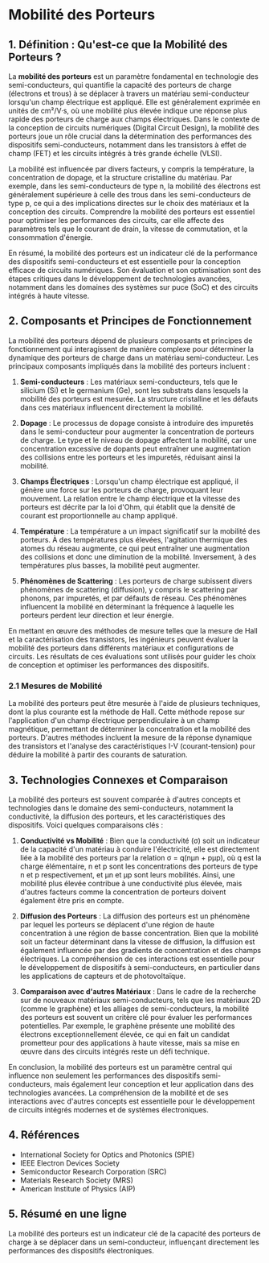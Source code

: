 # Mobilité des Porteurs

## 1. Définition : Qu'est-ce que la **Mobilité des Porteurs** ?
La **mobilité des porteurs** est un paramètre fondamental en technologie des semi-conducteurs, qui quantifie la capacité des porteurs de charge (électrons et trous) à se déplacer à travers un matériau semi-conducteur lorsqu'un champ électrique est appliqué. Elle est généralement exprimée en unités de cm²/V·s, où une mobilité plus élevée indique une réponse plus rapide des porteurs de charge aux champs électriques. Dans le contexte de la conception de circuits numériques (Digital Circuit Design), la mobilité des porteurs joue un rôle crucial dans la détermination des performances des dispositifs semi-conducteurs, notamment dans les transistors à effet de champ (FET) et les circuits intégrés à très grande échelle (VLSI).

La mobilité est influencée par divers facteurs, y compris la température, la concentration de dopage, et la structure cristalline du matériau. Par exemple, dans les semi-conducteurs de type n, la mobilité des électrons est généralement supérieure à celle des trous dans les semi-conducteurs de type p, ce qui a des implications directes sur le choix des matériaux et la conception des circuits. Comprendre la mobilité des porteurs est essentiel pour optimiser les performances des circuits, car elle affecte des paramètres tels que le courant de drain, la vitesse de commutation, et la consommation d'énergie.

En résumé, la mobilité des porteurs est un indicateur clé de la performance des dispositifs semi-conducteurs et est essentielle pour la conception efficace de circuits numériques. Son évaluation et son optimisation sont des étapes critiques dans le développement de technologies avancées, notamment dans les domaines des systèmes sur puce (SoC) et des circuits intégrés à haute vitesse.

## 2. Composants et Principes de Fonctionnement
La mobilité des porteurs dépend de plusieurs composants et principes de fonctionnement qui interagissent de manière complexe pour déterminer la dynamique des porteurs de charge dans un matériau semi-conducteur. Les principaux composants impliqués dans la mobilité des porteurs incluent :

1. **Semi-conducteurs** : Les matériaux semi-conducteurs, tels que le silicium (Si) et le germanium (Ge), sont les substrats dans lesquels la mobilité des porteurs est mesurée. La structure cristalline et les défauts dans ces matériaux influencent directement la mobilité.

2. **Dopage** : Le processus de dopage consiste à introduire des impuretés dans le semi-conducteur pour augmenter la concentration de porteurs de charge. Le type et le niveau de dopage affectent la mobilité, car une concentration excessive de dopants peut entraîner une augmentation des collisions entre les porteurs et les impuretés, réduisant ainsi la mobilité.

3. **Champs Électriques** : Lorsqu'un champ électrique est appliqué, il génère une force sur les porteurs de charge, provoquant leur mouvement. La relation entre le champ électrique et la vitesse des porteurs est décrite par la loi d'Ohm, qui établit que la densité de courant est proportionnelle au champ appliqué.

4. **Température** : La température a un impact significatif sur la mobilité des porteurs. À des températures plus élevées, l'agitation thermique des atomes du réseau augmente, ce qui peut entraîner une augmentation des collisions et donc une diminution de la mobilité. Inversement, à des températures plus basses, la mobilité peut augmenter.

5. **Phénomènes de Scattering** : Les porteurs de charge subissent divers phénomènes de scattering (diffusion), y compris le scattering par phonons, par impuretés, et par défauts de réseau. Ces phénomènes influencent la mobilité en déterminant la fréquence à laquelle les porteurs perdent leur direction et leur énergie.

En mettant en œuvre des méthodes de mesure telles que la mesure de Hall et la caractérisation des transistors, les ingénieurs peuvent évaluer la mobilité des porteurs dans différents matériaux et configurations de circuits. Les résultats de ces évaluations sont utilisés pour guider les choix de conception et optimiser les performances des dispositifs.

### 2.1 Mesures de Mobilité
La mobilité des porteurs peut être mesurée à l'aide de plusieurs techniques, dont la plus courante est la méthode de Hall. Cette méthode repose sur l'application d'un champ électrique perpendiculaire à un champ magnétique, permettant de déterminer la concentration et la mobilité des porteurs. D'autres méthodes incluent la mesure de la réponse dynamique des transistors et l'analyse des caractéristiques I-V (courant-tension) pour déduire la mobilité à partir des courants de saturation.

## 3. Technologies Connexes et Comparaison
La mobilité des porteurs est souvent comparée à d'autres concepts et technologies dans le domaine des semi-conducteurs, notamment la conductivité, la diffusion des porteurs, et les caractéristiques des dispositifs. Voici quelques comparaisons clés :

1. **Conductivité vs Mobilité** : Bien que la conductivité (σ) soit un indicateur de la capacité d'un matériau à conduire l'électricité, elle est directement liée à la mobilité des porteurs par la relation σ = q(nμn + pμp), où q est la charge élémentaire, n et p sont les concentrations des porteurs de type n et p respectivement, et μn et μp sont leurs mobilités. Ainsi, une mobilité plus élevée contribue à une conductivité plus élevée, mais d'autres facteurs comme la concentration de porteurs doivent également être pris en compte.

2. **Diffusion des Porteurs** : La diffusion des porteurs est un phénomène par lequel les porteurs se déplacent d'une région de haute concentration à une région de basse concentration. Bien que la mobilité soit un facteur déterminant dans la vitesse de diffusion, la diffusion est également influencée par des gradients de concentration et des champs électriques. La compréhension de ces interactions est essentielle pour le développement de dispositifs à semi-conducteurs, en particulier dans les applications de capteurs et de photovoltaïque.

3. **Comparaison avec d'autres Matériaux** : Dans le cadre de la recherche sur de nouveaux matériaux semi-conducteurs, tels que les matériaux 2D (comme le graphène) et les alliages de semi-conducteurs, la mobilité des porteurs est souvent un critère clé pour évaluer les performances potentielles. Par exemple, le graphène présente une mobilité des électrons exceptionnellement élevée, ce qui en fait un candidat prometteur pour des applications à haute vitesse, mais sa mise en œuvre dans des circuits intégrés reste un défi technique.

En conclusion, la mobilité des porteurs est un paramètre central qui influence non seulement les performances des dispositifs semi-conducteurs, mais également leur conception et leur application dans des technologies avancées. La compréhension de la mobilité et de ses interactions avec d'autres concepts est essentielle pour le développement de circuits intégrés modernes et de systèmes électroniques.

## 4. Références
- International Society for Optics and Photonics (SPIE)
- IEEE Electron Devices Society
- Semiconductor Research Corporation (SRC)
- Materials Research Society (MRS)
- American Institute of Physics (AIP)

## 5. Résumé en une ligne
La mobilité des porteurs est un indicateur clé de la capacité des porteurs de charge à se déplacer dans un semi-conducteur, influençant directement les performances des dispositifs électroniques.